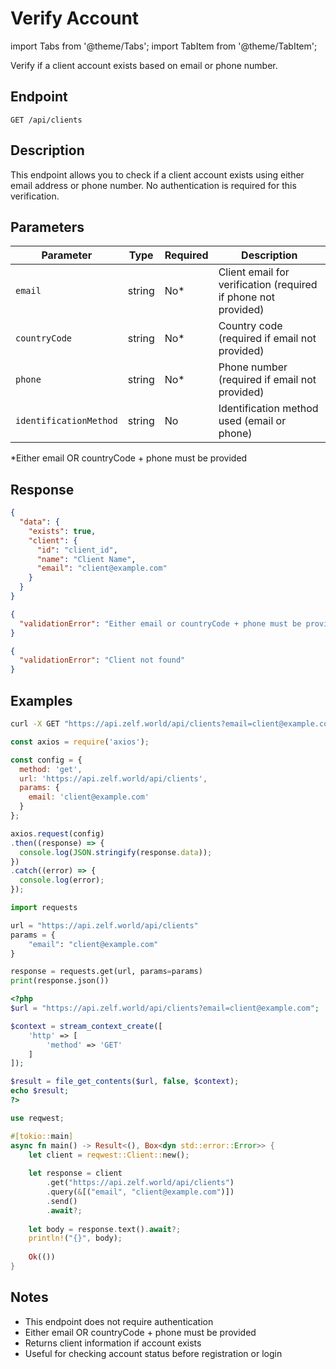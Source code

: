 # Verify Account

import Tabs from '@theme/Tabs';
import TabItem from '@theme/TabItem';

Verify if a client account exists based on email or phone number.

## Endpoint

```
GET /api/clients
```

## Description

This endpoint allows you to check if a client account exists using either email address or phone number. No authentication is required for this verification.

## Parameters

| Parameter | Type | Required | Description |
|-----------|------|----------|-------------|
| `email` | string | No* | Client email for verification (required if phone not provided) |
| `countryCode` | string | No* | Country code (required if email not provided) |
| `phone` | string | No* | Phone number (required if email not provided) |
| `identificationMethod` | string | No | Identification method used (email or phone) |

*Either email OR countryCode + phone must be provided

## Response

<Tabs>
<TabItem value="200" label="200 OK" default>

```json
{
  "data": {
    "exists": true,
    "client": {
      "id": "client_id",
      "name": "Client Name",
      "email": "client@example.com"
    }
  }
}
```

</TabItem>

<TabItem value="400" label="400 Bad Request">

```json
{
  "validationError": "Either email or countryCode + phone must be provided"
}
```

</TabItem>

<TabItem value="404" label="404 Not Found">

```json
{
  "validationError": "Client not found"
}
```

</TabItem>
</Tabs>

## Examples

<Tabs>
<TabItem value="curl" label="cURL" default>

```bash
curl -X GET "https://api.zelf.world/api/clients?email=client@example.com"
```

</TabItem>

<TabItem value="nodejs" label="Node.js">

```javascript
const axios = require('axios');

const config = {
  method: 'get',
  url: 'https://api.zelf.world/api/clients',
  params: {
    email: 'client@example.com'
  }
};

axios.request(config)
.then((response) => {
  console.log(JSON.stringify(response.data));
})
.catch((error) => {
  console.log(error);
});
```

</TabItem>

<TabItem value="python" label="Python">

```python
import requests

url = "https://api.zelf.world/api/clients"
params = {
    "email": "client@example.com"
}

response = requests.get(url, params=params)
print(response.json())
```

</TabItem>

<TabItem value="php" label="PHP">

```php
<?php
$url = "https://api.zelf.world/api/clients?email=client@example.com";

$context = stream_context_create([
    'http' => [
        'method' => 'GET'
    ]
]);

$result = file_get_contents($url, false, $context);
echo $result;
?>
```

</TabItem>

<TabItem value="rust" label="Rust">

```rust
use reqwest;

#[tokio::main]
async fn main() -> Result<(), Box<dyn std::error::Error>> {
    let client = reqwest::Client::new();
    
    let response = client
        .get("https://api.zelf.world/api/clients")
        .query(&[("email", "client@example.com")])
        .send()
        .await?;
    
    let body = response.text().await?;
    println!("{}", body);
    
    Ok(())
}
```

</TabItem>
</Tabs>

## Notes

- This endpoint does not require authentication
- Either email OR countryCode + phone must be provided
- Returns client information if account exists
- Useful for checking account status before registration or login
